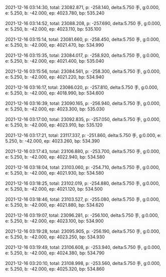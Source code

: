2021-12-16 03:14:30, total: 23082.871, p: -258.140, delta:5.750 手, g:0.000, e: 5.250, b: -42.000, ep: 4023.780, bp: 535.240

2021-12-16 03:14:52, total: 23088.208, p: -257.690, delta:5.750 手, g:0.000, e: 5.250, b: -42.000, ep: 4023.110, bp: 535.100

2021-12-16 03:15:14, total: 23081.660, p: -258.450, delta:5.750 手, g:0.000, e: 5.250, b: -42.000, ep: 4021.470, bp: 534.990

2021-12-16 03:15:35, total: 23084.017, p: -258.920, delta:5.750 手, g:0.000, e: 5.250, b: -42.000, ep: 4021.400, bp: 535.040

2021-12-16 03:15:56, total: 23084.561, p: -258.300, delta:5.750 手, g:0.000, e: 5.250, b: -42.000, ep: 4021.220, bp: 534.940

2021-12-16 03:16:17, total: 23086.020, p: -257.810, delta:5.750 手, g:0.000, e: 5.250, b: -42.000, ep: 4018.990, bp: 534.600

2021-12-16 03:16:39, total: 23090.165, p: -256.940, delta:5.750 手, g:0.000, e: 5.250, b: -42.000, ep: 4023.300, bp: 535.030

2021-12-16 03:17:00, total: 23092.835, p: -257.050, delta:5.750 手, g:0.000, e: 5.250, b: -42.000, ep: 4023.910, bp: 535.120

2021-12-16 03:17:21, total: 23117.337, p: -251.860, delta:5.750 手, g:0.000, e: 5.250, b: -42.000, ep: 4023.260, bp: 534.390

2021-12-16 03:17:43, total: 23106.880, p: -253.700, delta:5.750 手, g:0.000, e: 5.250, b: -42.000, ep: 4022.940, bp: 534.580

2021-12-16 03:18:04, total: 23103.060, p: -254.710, delta:5.750 手, g:0.000, e: 5.250, b: -42.000, ep: 4021.930, bp: 534.580

2021-12-16 03:18:25, total: 23102.019, p: -254.880, delta:5.750 手, g:0.000, e: 5.250, b: -42.000, ep: 4021.120, bp: 534.500

2021-12-16 03:18:46, total: 23103.527, p: -255.080, delta:5.750 手, g:0.000, e: 5.250, b: -42.000, ep: 4021.880, bp: 534.620

2021-12-16 03:19:07, total: 23096.281, p: -256.100, delta:5.750 手, g:0.000, e: 5.250, b: -42.000, ep: 4023.100, bp: 534.900

2021-12-16 03:19:28, total: 23095.905, p: -256.190, delta:5.750 手, g:0.000, e: 5.250, b: -42.000, ep: 4023.250, bp: 534.930

2021-12-16 03:19:49, total: 23106.608, p: -253.940, delta:5.750 手, g:0.000, e: 5.250, b: -42.000, ep: 4024.380, bp: 534.790

2021-12-16 03:20:10, total: 23108.998, p: -253.560, delta:5.750 手, g:0.000, e: 5.250, b: -42.000, ep: 4025.320, bp: 534.860